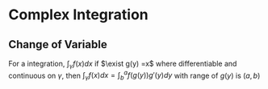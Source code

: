 # Complex Integration

## Change of Variable

For a integration, $\int_{\gamma} f(x)dx$ if $\exist g(y) =x$ where differentiable and continuous on $\gamma$, then $\int_{\gamma} f(x)dx=\int_b^af(g(y))g'(y)dy$ with range of $g(y)$ is $(a,b)$